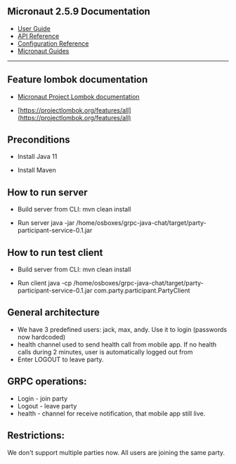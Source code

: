 ## Micronaut 2.5.9 Documentation

- [User Guide](https://docs.micronaut.io/2.5.9/guide/index.html)
- [API Reference](https://docs.micronaut.io/2.5.9/api/index.html)
- [Configuration Reference](https://docs.micronaut.io/2.5.9/guide/configurationreference.html)
- [Micronaut Guides](https://guides.micronaut.io/index.html)
---

## Feature lombok documentation

- [Micronaut Project Lombok documentation](https://docs.micronaut.io/latest/guide/index.html#lombok)

- [https://projectlombok.org/features/all](https://projectlombok.org/features/all)


## Preconditions

- Install Java 11

- Install Maven

## How to run server

- Build server from CLI: mvn clean install

- Run server java -jar /home/osboxes/grpc-java-chat/target/party-participant-service-0.1.jar

## How to run test client

- Build server from CLI: mvn clean install

- Run client java -cp /home/osboxes/grpc-java-chat/target/party-participant-service-0.1.jar com.party.participant.PartyClient

## General architecture
 - We have 3 predefined users: jack, max, andy. Use it to login (passwords now hardcoded)
 - health channel used to send health call from mobile app. If no health calls during 2 minutes, user is automatically logged out from
 - Enter LOGOUT to leave party.

## GRPC operations:
   - Login - join party
   - Logout - leave party
   - health - channel for receive notification, that mobile app still live.

## Restrictions:
   We don't support multiple parties now. All users are joining the same party.